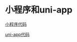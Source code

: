# 小程序和uni-app

[小程序代码](https://github.com/junjieweb/applets_cloud-music)

[uni-app代码](https://github.com/junjieweb/applets-NetEaseShop)
